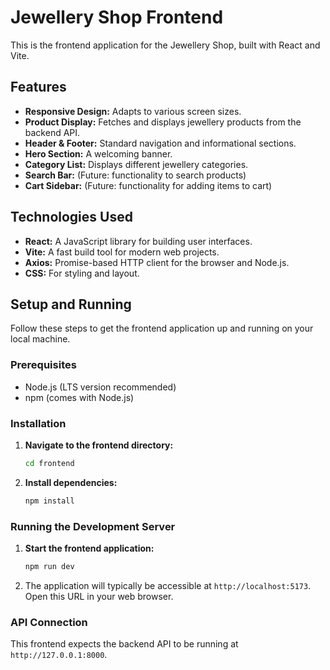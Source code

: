 # Jewellery Shop Frontend

This is the frontend application for the Jewellery Shop, built with React and Vite.

## Features

*   **Responsive Design:** Adapts to various screen sizes.
*   **Product Display:** Fetches and displays jewellery products from the backend API.
*   **Header & Footer:** Standard navigation and informational sections.
*   **Hero Section:** A welcoming banner.
*   **Category List:** Displays different jewellery categories.
*   **Search Bar:** (Future: functionality to search products)
*   **Cart Sidebar:** (Future: functionality for adding items to cart)

## Technologies Used

*   **React:** A JavaScript library for building user interfaces.
*   **Vite:** A fast build tool for modern web projects.
*   **Axios:** Promise-based HTTP client for the browser and Node.js.
*   **CSS:** For styling and layout.

## Setup and Running

Follow these steps to get the frontend application up and running on your local machine.

### Prerequisites

*   Node.js (LTS version recommended)
*   npm (comes with Node.js)

### Installation

1.  **Navigate to the frontend directory:**
    ```bash
    cd frontend
    ```
2.  **Install dependencies:**
    ```bash
    npm install
    ```

### Running the Development Server

1.  **Start the frontend application:**
    ```bash
    npm run dev
    ```
2.  The application will typically be accessible at `http://localhost:5173`. Open this URL in your web browser.

### API Connection

This frontend expects the backend API to be running at `http://127.0.0.1:8000`.
